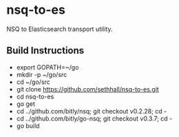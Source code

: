 nsq-to-es
=========

NSQ to Elasticsearch transport utility.


Build Instructions
------------------

* export GOPATH=~/go
* mkdir -p ~/go/src
* cd ~/go/src
* git clone https://github.com/sethhall/nsq-to-es.git
* cd nsq-to-es
* go get
* cd ../github.com/bitly/nsq; git checkout v0.2.28; cd -
* cd ../github.com/bitly/go-nsq; git checkout v0.3.7; cd -
* go build
